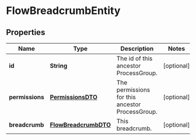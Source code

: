 
# FlowBreadcrumbEntity

## Properties
Name | Type | Description | Notes
------------ | ------------- | ------------- | -------------
**id** | **String** | The id of this ancestor ProcessGroup. |  [optional]
**permissions** | [**PermissionsDTO**](PermissionsDTO.md) | The permissions for this ancestor ProcessGroup. |  [optional]
**breadcrumb** | [**FlowBreadcrumbDTO**](FlowBreadcrumbDTO.md) | This breadcrumb. |  [optional]



